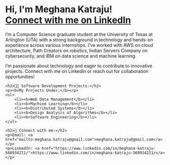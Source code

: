 <!DOCTYPE html>
<html lang="en">
<head>
    <meta charset="UTF-8">
    <meta name="viewport" content="width=device-width, initial-scale=1.0">
    
</head>
<body>
    <h1>Hi, I'm Meghana Katraju! <br/>
        <a href="https://www.linkedin.com/in/meghana-katraju-568934211/">Connect with me on LinkedIn</a>
    </h1>
    <p>
        I’m a Computer Science graduate student at the University of Texas at Arlington (UTA) with a strong background in technology and hands-on experience across various internships. I've worked with AWS on cloud architecture, Path Creators on robotics, Indian Servers Company on cybersecurity, and IBM on data science and machine learning.
    </p>
    <p>
        I’m passionate about technology and eager to contribute to innovative projects. Connect with me on LinkedIn or reach out for collaboration opportunities!
    </p>

    <h2>👨‍💻 Software Development Projects:</h2>
    <p><b>My Projects Under:</b></p>
    <ul>
        <li><b>Web Data Management</b></li>
        <li><b>Machine Learning</b></li>
        <li><b>Distributed Systems</b></li>
        <li><b>Design Analysis of Algorithms</b></li>
        <li><b>Software Engineering</b></li>
    </ul>

    <h2>🤳 Connect with me:</h2>
    <p>Email: <a href="mailto:meghana.katraju@gmail.com">meghana.katraju@gmail.com</a></p>
    <p>LinkedIn: <a href="https://www.linkedin.com/in/meghana-katraju-568934211/">https://www.linkedin.com/in/meghana-katraju-568934211/</a></p>
</body>
</html>

